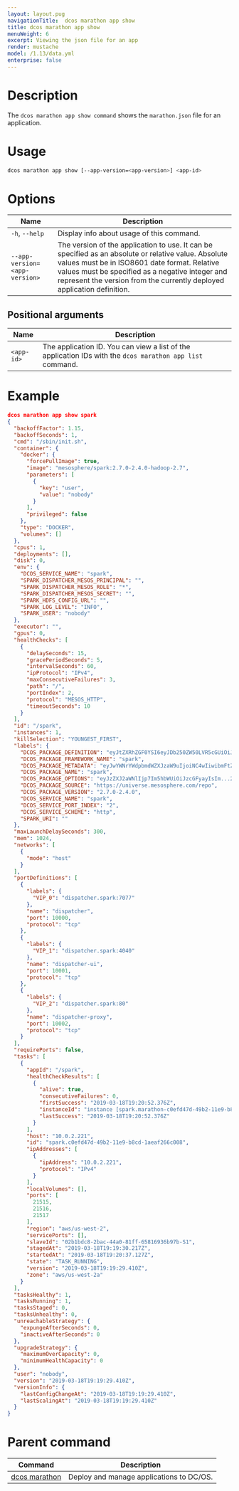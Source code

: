 ```yaml
---
layout: layout.pug
navigationTitle:  dcos marathon app show
title: dcos marathon app show
menuWeight: 6
excerpt: Viewing the json file for an app
render: mustache
model: /1.13/data.yml
enterprise: false
---
```


# Description

The `dcos marathon app show command` shows the `marathon.json` file for an application.

# Usage

```bash
dcos marathon app show [--app-version=<app-version>] <app-id>
```

# Options

| Name |  Description |
|---------|-------------|
| `-h`, `--help` | Display info about usage of this command. |
| `--app-version=<app-version>`   |  The version of the application to use. It can be specified as an absolute or relative value. Absolute values must be in ISO8601 date format. Relative values must be specified as a negative integer and represent the version from the currently deployed application definition. |

## Positional arguments

| Name |  Description |
|---------|-------------|
| `<app-id>`   |   The application ID.  You can view a list of the application IDs with the `dcos marathon app list` command. |



# Example

```json
dcos marathon app show spark
{
  "backoffFactor": 1.15,
  "backoffSeconds": 1,
  "cmd": "/sbin/init.sh",
  "container": {
    "docker": {
      "forcePullImage": true,
      "image": "mesosphere/spark:2.7.0-2.4.0-hadoop-2.7",
      "parameters": [
        {
          "key": "user",
          "value": "nobody"
        }
      ],
      "privileged": false
    },
    "type": "DOCKER",
    "volumes": []
  },
  "cpus": 1,
  "deployments": [],
  "disk": 0,
  "env": {
    "DCOS_SERVICE_NAME": "spark",
    "SPARK_DISPATCHER_MESOS_PRINCIPAL": "",
    "SPARK_DISPATCHER_MESOS_ROLE": "*",
    "SPARK_DISPATCHER_MESOS_SECRET": "",
    "SPARK_HDFS_CONFIG_URL": "",
    "SPARK_LOG_LEVEL": "INFO",
    "SPARK_USER": "nobody"
  },
  "executor": "",
  "gpus": 0,
  "healthChecks": [
    {
      "delaySeconds": 15,
      "gracePeriodSeconds": 5,
      "intervalSeconds": 60,
      "ipProtocol": "IPv4",
      "maxConsecutiveFailures": 3,
      "path": "/",
      "portIndex": 2,
      "protocol": "MESOS_HTTP",
      "timeoutSeconds": 10
    }
  ],
  "id": "/spark",
  "instances": 1,
  "killSelection": "YOUNGEST_FIRST",
  "labels": {
    "DCOS_PACKAGE_DEFINITION": "eyJtZXRhZGF0YSI6eyJDb250ZW50LVR5cGUiOiJhcHBs...Fc0hFd25LbWFXVzRTd3lRV3daN3BOeVNzckcybWUvRFFKYVlQOFBFczd6V3JSQkFBQT0ifQ==",
    "DCOS_PACKAGE_FRAMEWORK_NAME": "spark",
    "DCOS_PACKAGE_METADATA": "eyJwYWNrYWdpbmdWZXJzaW9uIjoiNC4wIiwibmFtZSI6...9hc3NldHMvaWNvbi1zZXJ2aWNlLXNwYXJrLWxhcmdlLnBuZyJ9fQ==",
    "DCOS_PACKAGE_NAME": "spark",
    "DCOS_PACKAGE_OPTIONS": "eyJzZXJ2aWNlIjp7Im5hbWUiOiJzcGFyayIsIm...2RjIjp7fSwia3JiNWNvbmYiOiIifX0sImhkZnMiOnt9fQ==",
    "DCOS_PACKAGE_SOURCE": "https://universe.mesosphere.com/repo",
    "DCOS_PACKAGE_VERSION": "2.7.0-2.4.0",
    "DCOS_SERVICE_NAME": "spark",
    "DCOS_SERVICE_PORT_INDEX": "2",
    "DCOS_SERVICE_SCHEME": "http",
    "SPARK_URI": ""
  },
  "maxLaunchDelaySeconds": 300,
  "mem": 1024,
  "networks": [
    {
      "mode": "host"
    }
  ],
  "portDefinitions": [
    {
      "labels": {
        "VIP_0": "dispatcher.spark:7077"
      },
      "name": "dispatcher",
      "port": 10000,
      "protocol": "tcp"
    },
    {
      "labels": {
        "VIP_1": "dispatcher.spark:4040"
      },
      "name": "dispatcher-ui",
      "port": 10001,
      "protocol": "tcp"
    },
    {
      "labels": {
        "VIP_2": "dispatcher.spark:80"
      },
      "name": "dispatcher-proxy",
      "port": 10002,
      "protocol": "tcp"
    }
  ],
  "requirePorts": false,
  "tasks": [
    {
      "appId": "/spark",
      "healthCheckResults": [
        {
          "alive": true,
          "consecutiveFailures": 0,
          "firstSuccess": "2019-03-18T19:20:52.376Z",
          "instanceId": "instance [spark.marathon-c0efd47d-49b2-11e9-b8cd-1aeaf266c008]",
          "lastSuccess": "2019-03-18T19:20:52.376Z"
        }
      ],
      "host": "10.0.2.221",
      "id": "spark.c0efd47d-49b2-11e9-b8cd-1aeaf266c008",
      "ipAddresses": [
        {
          "ipAddress": "10.0.2.221",
          "protocol": "IPv4"
        }
      ],
      "localVolumes": [],
      "ports": [
        21515,
        21516,
        21517
      ],
      "region": "aws/us-west-2",
      "servicePorts": [],
      "slaveId": "02b1bdc8-2bac-44a0-81ff-65816936b97b-S1",
      "stagedAt": "2019-03-18T19:19:30.217Z",
      "startedAt": "2019-03-18T19:20:37.127Z",
      "state": "TASK_RUNNING",
      "version": "2019-03-18T19:19:29.410Z",
      "zone": "aws/us-west-2a"
    }
  ],
  "tasksHealthy": 1,
  "tasksRunning": 1,
  "tasksStaged": 0,
  "tasksUnhealthy": 0,
  "unreachableStrategy": {
    "expungeAfterSeconds": 0,
    "inactiveAfterSeconds": 0
  },
  "upgradeStrategy": {
    "maximumOverCapacity": 0,
    "minimumHealthCapacity": 0
  },
  "user": "nobody",
  "version": "2019-03-18T19:19:29.410Z",
  "versionInfo": {
    "lastConfigChangeAt": "2019-03-18T19:19:29.410Z",
    "lastScalingAt": "2019-03-18T19:19:29.410Z"
  }
}
```

# Parent command

| Command | Description |
|---------|-------------|
| [dcos marathon](/1.13/cli/command-reference/dcos-marathon/) | Deploy and manage applications to DC/OS. |
